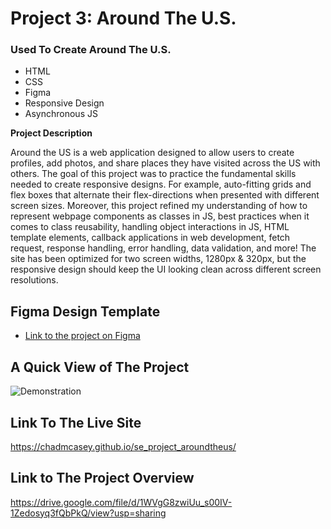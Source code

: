 # Project 3: Around The U.S.

### Used To Create Around The U.S.

- HTML
- CSS
- Figma
- Responsive Design
- Asynchronous JS

**Project Description**

Around the US is a web application designed to allow users to create profiles, add photos, and share places they have visited across the US with others. The goal of this project was to practice the fundamental skills needed to create responsive designs. For example, auto-fitting grids and flex boxes that alternate their flex-directions when presented with different screen sizes. Moreover, this project refined my understanding of how to represent webpage components as classes in JS, best practices when it comes to class reusability,  handling object interactions in JS, HTML template elements, callback applications in web development, fetch request, response handling, error handling, data validation, and more! The site has been optimized for two screen widths, 1280px & 320px, but the responsive design should keep the UI looking clean across different screen resolutions.

## Figma Design Template

- [Link to the project on Figma](https://www.figma.com/file/ii4xxsJ0ghevUOcssTlHZv/Sprint-3%3A-Around-the-US?node-id=0%3A1)

## A Quick View of The Project


![Demonstration](https://media.giphy.com/media/v1.Y2lkPTc5MGI3NjExa3R3ams2ZmloNWFneDY4cWQ2dHMwcWk0NTNieTE1YjcwZDIyazZ6ZyZlcD12MV9pbnRlcm5hbF9naWZfYnlfaWQmY3Q9Zw/il4BIVlb8e7CyZCvG3/giphy.gif)

## Link To The Live Site 

https://chadmcasey.github.io/se_project_aroundtheus/

## Link to The Project Overview

https://drive.google.com/file/d/1WVgG8zwiUu_s00IV-1Zedosyq3fQbPkQ/view?usp=sharing
